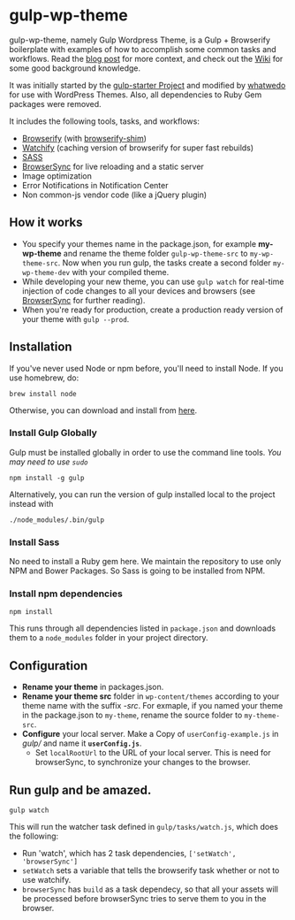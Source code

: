 gulp-wp-theme
============

gulp-wp-theme, namely Gulp Wordpress Theme, is a Gulp + Browserify boilerplate with examples of how to accomplish some common tasks and workflows. Read the [blog post](http://viget.com/extend/gulp-browserify-starter-faq) for more context, and check out the [Wiki](https://github.com/greypants/gulp-starter/wiki) for some good background knowledge.

It was initially started by the [gulp-starter Project](https://github.com/greypants/gulp-starter) and modified by [whatwedo](http://whatwedo.ch) for use with WordPress Themes. Also, all dependencies to Ruby Gem packages were removed.

It includes the following tools, tasks, and workflows:

- [Browserify](http://browserify.org/) (with [browserify-shim](https://github.com/thlorenz/browserify-shim))
- [Watchify](https://github.com/substack/watchify) (caching version of browserify for super fast rebuilds)
- [SASS](http://sass-lang.com/)
- [BrowserSync](http://browsersync.io) for live reloading and a static server
- Image optimization
- Error Notifications in Notification Center
- Non common-js vendor code (like a jQuery plugin)

## How it works

* You specify your themes name in the package.json, for example **my-wp-theme** and rename the theme folder ```gulp-wp-theme-src``` to ```my-wp-theme-src```.
Now when you run gulp, the tasks create a second folder ```my-wp-theme-dev``` with your compiled theme.
* While developing your new theme, you can use ```gulp watch``` for real-time injection of code changes to all your devices and browsers (see [BrowserSync](http://browsersync.io) for further reading).
* When you're ready for production, create a production ready version of your theme with ```gulp --prod```.

## Installation

If you've never used Node or npm before, you'll need to install Node.
If you use homebrew, do:

```
brew install node
```

Otherwise, you can download and install from [here](http://nodejs.org/download/).

### Install Gulp Globally

Gulp must be installed globally in order to use the command line tools. *You may need to use `sudo`*


```
npm install -g gulp
```

Alternatively, you can run the version of gulp installed local to the project instead with


```
./node_modules/.bin/gulp
```

### Install Sass

No need to install a Ruby gem here. We maintain the repository to use only NPM and Bower Packages.
So Sass is going to be installed from NPM.

### Install npm dependencies

```
npm install
```

This runs through all dependencies listed in `package.json` and downloads them
to a `node_modules` folder in your project directory.

## Configuration

* **Rename your theme** in packages.json.
* **Rename your theme src** folder in ```wp-content/themes``` according to your theme name with the suffix *-src*. For exmaple, if you named your theme in the package.json to ```my-theme```, rename the source folder to ```my-theme-src```.
* **Configure** your local server. Make a Copy of ```userConfig-example.js``` in *gulp/* and name it **```userConfig.js```**.
  * Set ```localRootUrl``` to the URL of your local server. This is need for browserSync, to synchronize your changes to the browser.

## Run gulp and be amazed.

```
gulp watch
```


This will run the watcher task defined in `gulp/tasks/watch.js`, which does the following:
- Run 'watch', which has 2 task dependencies, `['setWatch', 'browserSync']`
- `setWatch` sets a variable that tells the browserify task whether or not to use watchify.
- `browserSync` has `build` as a task dependecy, so that all your assets will be processed before browserSync tries to serve them to you in the browser.
